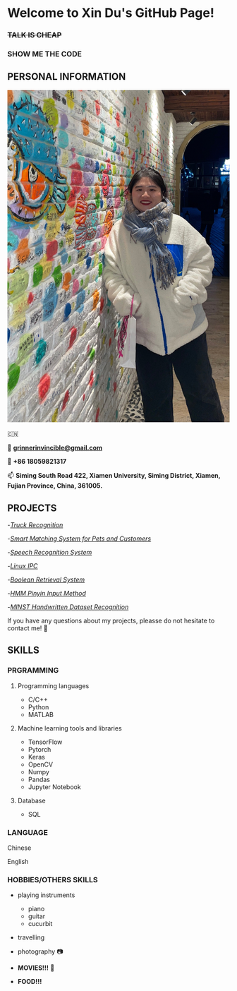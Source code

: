 # **Welcome to Xin Du's GitHub Page!**

### ~~TALK IS CHEAP~~

### **SHOW ME THE CODE**

## PERSONAL INFORMATION 

![Image](https://github.com/NotDX/notdx/blob/main/1.JPG)

🇨🇳

📧 **grinnerinvincible@gmail.com**

📱 **+86 18059821317**

📫  **Siming South Road 422, Xiamen University, Siming District, Xiamen, Fujian Province, China, 361005.**

## PROJECTS

-*[Truck Recognition](https://github.com/NotDX/Truck-Recognition)*

-*[Smart Matching System for Pets and Customers](https://github.com/NotDX/Smart-Matching-System-for-Pets-and-Customers)*

-*[Speech Recognition System](https://github.com/NotDX/Speech-Recognition-System)*

-*[Linux IPC](https://github.com/NotDX/Linux_kernel)*

-*[Boolean Retrieval System](https://github.com/NotDX/Boolean-retrieval-system)*

-*[HMM Pinyin Input Method](https://github.com/NotDX/HMM_pinyin_input_method)*

-*[MINST Handwritten Dataset Recognition](https://github.com/NotDX/minst)*

If you have any questions about my projects, pleasse do not hesitate to contact me! :ghost:

## SKILLS

### PRGRAMMING

1. Programming languages
   - C/C++
   - Python
   - MATLAB

2. Machine learning tools and libraries
   - TensorFlow
   - Pytorch
   - Keras
   - OpenCV
   - Numpy
   - Pandas
   - Jupyter Notebook

3. Database
   - SQL

### LANGUAGE

Chinese 

English 

### HOBBIES/OTHERS SKILLS

- playing instruments 
  - piano
  - guitar
  - cucurbit

- travelling

- photography 📷

- **MOVIES!!!** 🎥

- **FOOD!!!** 






